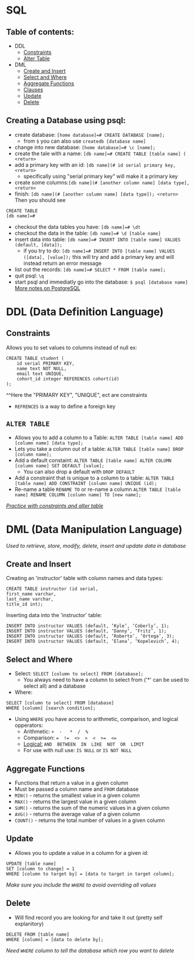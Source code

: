 # SQL
## Table of contents:
* DDL
    - [Constraints](#Constraints)
    - [Alter Table](#ALTER_TABLE)
* DML
    - [Create and Insert](#Create-and-Insert)
    - [Select and Where](#Select-and-Where)
    - [Aggregate Functions](#Aggregate-Functions)
    - [Clauses](https://docs.google.com/presentation/d/1fuwnawYO7q12IiDzNpvEsoyUaopYsAaX8umgXuoPKYg/edit#slide=id.g14d82d5eb8_0_309)
    - [Update](#Update)
    - [Delete](#Delete)
## Creating a Database using psql:
* create database: `[home database]=# CREATE DATABASE [name];`
    - from `$` you can also use `createdb [database name]`
* change into new database: `[home database]=# \c [name];`
* create the tale with a name: `[db name]=# CREATE TABLE [table name] ( <return>`
* add a primary key with an id: `[db name](# id serial primary key, <return>`
    - specifically using "serial primary key" will make it a primary key
* create some columns:`[db name](# [another column name] [data type], <return>`
* finish: `[db name](# [another column name] [data type]); <return>`
Then you should see
```
CREATE TABLE
[db name]=#
```
* checkout the data tables you have: `[db name]=# \dt`
* checkout the data in the table: `[db name]=# \d [table name]`
* insert data into table: `[db name]=# INSERT INTO [table name] VALUES (default, [data]);`
    - if you try to do: `[db name]=# INSERT INTO [table name] VALUES ([data], [value]);`
    this will try and add a primary key and will instead return an error message
* list out the records: `[db name]=# SELECT * FROM [table name];`
* quit psql: `\q`
* start psql and immediatly go into the database: `$ psql [database name]`
[More notes on PostgreSQL](https://docs.google.com/presentation/d/167DPjLdsCqT0x-ysgWOjn7q4Y-9AcDHcO9wGPY7bgb4/edit#slide=id.gd7ac0ef0a_0_8)

# DDL (Data Definition Language)
## Constraints
Allows you to set values to columns instead of null
ex:
```
CREATE TABLE student (
    id serial PRIMARY KEY,
    name text NOT NULL,
    email text UNIQUE,
    cohort_id integer REFERENCES cohort(id)
);
```
^^Here the "PRIMARY KEY", "UNIQUE", ect are constraints
* `REFRENCES` is a way to define a foreign key


## `ALTER TABLE`
* Allows you to add a column to a Table: `ALTER TABLE [table name] ADD [column name] [data type];`
* Lets you take a column out of a table: `ALTER TABLE [table name] DROP [column name];`
* Add a default constaint: `ALTER TABLE [table name] ALTER COLUMN [column name] SET DEFAULT [value];`
    - You can also drop a default with `DROP DEFAULT`
* Add a constraint that is unique to a column to a table: `ALTER TABLE [table name] ADD CONSTRAINT [column name] UNIQUE (id);` 
* Re-name a table `RENAME TO` or re-name a column `ALTER TABLE [table name] RENAME COLUMN [column name] TO [new name];`

[*Practice with constraints and alter table*](https://docs.google.com/presentation/d/1hOQERqa5UFrENm7HXJfXxElmgdBY7jssnW3Mm4RvwWw/edit#slide=id.gf3363e556_2_28)

# DML (Data Manipulation Language)
*Used to retrieve, store, modify, delete, insert and update data in database*
## Create and Insert
Creating an 'instructor' table with column names and data types:
```
CREATE TABLE instructor (id serial, 
first_name varchar, 
last_name varchar, 
title_id int);
```
Inserting data into the 'instructor' table:
```
INSERT INTO instructor VALUES (default, ‘Kyle’, ‘Coberly’, 1);
INSERT INTO instructor VALUES (default, ‘Danny’, ‘Fritz’, 1);
INSERT INTO instructor VALUES (default, ‘Roberto’, ‘Ortega’, 3);
INSERT INTO instructor VALUES (default, ‘Elana’, ‘Kopelevich’, 4);
```

## Select and Where
* Select: `SELECT [column to select] FROM [database];`
    - You always need to have a column to select from ('*' can be used to select all) and a database
* Where:
```
SELECT [column to select] FROM [database]
WHERE [column] [search condition];  
```
* Using `WHERE` you have access to arithmetic, comparison, and logical opperators:
    - Arithmetic: `+  -   *  /  %`
    - Comparison: `=  !=  <>  >  <  >=  <=`
    - [Logical:](https://sqlzoo.net/wiki) `AND  BETWEEN  IN  LIKE  NOT  OR  LIMIT `
    - For use with null use: `IS NULL` or `IS NOT NULL`
        
## Aggregate Functions
* Functions that return a value in a given column
* Must be passed a column name and `FROM` database
* `MIN()` - returns the smallest value in a given column
* `MAX()` - returns the largest value in a given column
* `SUM()` - returns the sum of the numeric values in a given column
* `AVG()` - returns the average value of a given column
* `COUNT()` - returns the total number of values in a given column

## Update
* Allows you to update a value in a column for a given id:
```
UPDATE [table name]
SET [column to change] = 1
WHERE [column to target by] = [data to target in target column];
```
*Make sure you include the `WHERE` to avoid overriding all values*

## Delete
* Will find record you are looking for and take it out (pretty self explanitory)
```
DELETE FROM [table name]
WHERE [column] = [data to delete by];
```
*Need `WHERE` column to tell the database which row you want to delete*